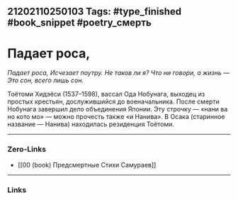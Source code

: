 21202110250103
Tags: #type_finished #book_snippet #poetry_смерть
---
# Падает роса,

*Падает роса,
Исчезает поутру.
Не таков ли я?
Что ни говори, а жизнь  —
Это сон, всего лишь сон.*

Тоётоми Хидэёси (1537–1598), вассал Ода Нобунага, выходец из простых крестьян, дослужившийся до военачальника. После смерти Нобунага завершил дело объединения Японии. Эту строчку — «нани ва но кото мо» — можно прочесть также «и Нанива». В Осака (старинное название — Нанива) находилась резиденция Тоётоми.

---
### Zero-Links
- [[00 (book) Предсмертные Стихи Самураев]]
---
### Links
